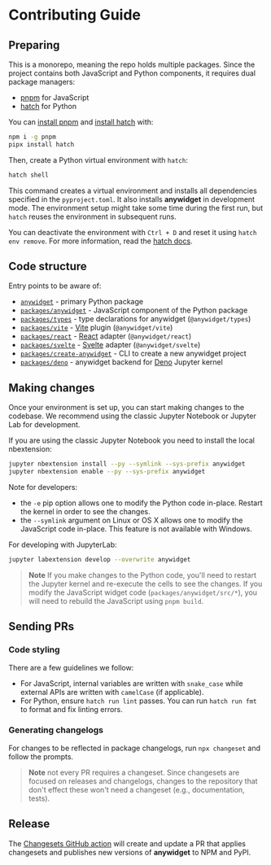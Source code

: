 # Contributing Guide

## Preparing

This is a monorepo, meaning the repo holds multiple packages. Since the project
contains both JavaScript and Python components, it requires dual package
managers:

- [pnpm](https://pnpm.js.org/en/) for JavaScript
- [hatch](https://github.com/pypa/hatch) for Python

You can [install pnpm](https://pnpm.io/installation) and
[install hatch](https://github.com/pypa/hatch) with:

```bash
npm i -g pnpm
pipx install hatch
```

Then, create a Python virtual environment with `hatch`:

```bash
hatch shell
```

This command creates a virtual environment and installs all dependencies
specified in the `pyproject.toml`. It also installs **anywidget** in development
mode. The environment setup might take some time during the first run, but
`hatch` reuses the environment in subsequent runs.

You can deactivate the environment with `Ctrl + D` and reset it using
`hatch env remove`. For more information, read the
[hatch docs](https://hatch.pypa.io/latest/).

## Code structure

Entry points to be aware of:

- [`anywidget`](https://github.com/manzt/anywidget/tree/main/anywidget) -
  primary Python package
- [`packages/anywidget`](https://github.com/manzt/anywidget/tree/main/packages/anywidget) -
  JavaScript component of the Python package
- [`packages/types`](https://github.com/manzt/anywidget/tree/main/packages/types) -
  type declarations for anywidget (`@anywidget/types`)
- [`packages/vite`](https://github.com/manzt/anywidget/tree/main/packages/vite) -
  [Vite](https://vitejs.dev/) plugin (`@anywidget/vite`)
- [`packages/react`](https://github.com/manzt/anywidget/tree/main/packages/react) -
  [React](https://react.dev/) adapter (`@anywidget/react`)
- [`packages/svelte`](https://github.com/manzt/anywidget/tree/main/packages/svelte) -
  [Svelte](https://svelte.dev/) adapter (`@anywidget/svelte`)
- [`packages/create-anywidget`](https://github.com/manzt/anywidget/tree/main/packages/create-anywidget) -
  CLI to create a new anywidget project
- [`packages/deno`](https://github.com/manzt/anywidget/tree/main/packages/deno) -
  anywidget backend for [Deno](https://deno.com/) Jupyter kernel

## Making changes

Once your environment is set up, you can start making changes to the codebase.
We recommend using the classic Jupyter Notebook or Jupyter Lab for development.

If you are using the classic Jupyter Notebook you need to install the local
nbextension:

```bash
jupyter nbextension install --py --symlink --sys-prefix anywidget
jupyter nbextension enable --py --sys-prefix anywidget
```

Note for developers:

- the `-e` pip option allows one to modify the Python code in-place. Restart the
  kernel in order to see the changes.
- the `--symlink` argument on Linux or OS X allows one to modify the JavaScript
  code in-place. This feature is not available with Windows.

For developing with JupyterLab:

```bash
jupyter labextension develop --overwrite anywidget
```

> **Note** If you make changes to the Python code, you'll need to restart the
> Jupyter kernel and re-execute the cells to see the changes. If you modify the
> JavaScript widget code (`packages/anywidget/src/*`), you will need to rebuild
> the JavaScript using `pnpm build`.

## Sending PRs

### Code styling

There are a few guidelines we follow:

- For JavaScript, internal variables are written with `snake_case` while
  external APIs are written with `camelCase` (if applicable).
- For Python, ensure `hatch run lint` passes. You can run `hatch run fmt` to
  format and fix linting errors.

### Generating changelogs

For changes to be reflected in package changelogs, run `npx changeset` and
follow the prompts.

> **Note** not every PR requires a changeset. Since changesets are focused on
> releases and changelogs, changes to the repository that don't effect these
> won't need a changeset (e.g., documentation, tests).

## Release

The [Changesets GitHub action](https://github.com/changesets/action) will create
and update a PR that applies changesets and publishes new versions of
**anywidget** to NPM and PyPI.

